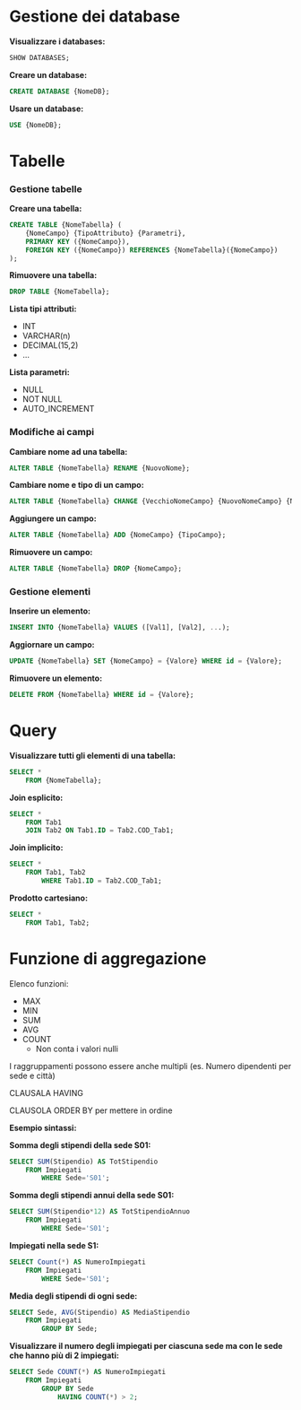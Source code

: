 # Gestione dei database

**Visualizzare i databases:**
``` sql
SHOW DATABASES;
```

**Creare un database:**
``` sql
CREATE DATABASE {NomeDB};
```

**Usare un database:**
``` sql
USE {NomeDB};
```

# Tabelle

### Gestione tabelle

**Creare una tabella:**
``` sql
CREATE TABLE {NomeTabella} (
	{NomeCampo} {TipoAttributo} {Parametri},
	PRIMARY KEY ({NomeCampo}),
	FOREIGN KEY ({NomeCampo}) REFERENCES {NomeTabella}({NomeCampo})
);
```

**Rimuovere una tabella:**
``` sql
DROP TABLE {NomeTabella};
```

**Lista tipi attributi:**
* INT
* VARCHAR(n)
* DECIMAL(15,2)
* ...

**Lista parametri:**
* NULL
* NOT NULL
* AUTO_INCREMENT

### Modifiche ai campi

**Cambiare nome ad una tabella:**
``` sql
ALTER TABLE {NomeTabella} RENAME {NuovoNome};
```

**Cambiare nome e tipo di un campo:**
``` sql
ALTER TABLE {NomeTabella} CHANGE {VecchioNomeCampo} {NuovoNomeCampo} {NuovoTipoCampo};
```

**Aggiungere un campo:**
``` sql
ALTER TABLE {NomeTabella} ADD {NomeCampo} {TipoCampo};
```

**Rimuovere un campo:**
``` sql
ALTER TABLE {NomeTabella} DROP {NomeCampo};
```

### Gestione elementi

**Inserire un elemento:**
``` sql
INSERT INTO {NomeTabella} VALUES ([Val1], [Val2], ...);
```

**Aggiornare un campo:**
``` sql
UPDATE {NomeTabella} SET {NomeCampo} = {Valore} WHERE id = {Valore};
```

**Rimuovere un elemento:**
``` sql
DELETE FROM {NomeTabella} WHERE id = {Valore};
```

# Query

**Visualizzare tutti gli elementi di una tabella:**
``` sql
SELECT *
	FROM {NomeTabella};
```

**Join esplicito:**
``` sql
SELECT *
	FROM Tab1
	JOIN Tab2 ON Tab1.ID = Tab2.COD_Tab1;
```

**Join implicito:**
``` sql
SELECT *
	FROM Tab1, Tab2
		WHERE Tab1.ID = Tab2.COD_Tab1;
```

**Prodotto cartesiano:**
``` sql
SELECT *
	FROM Tab1, Tab2;
```

# Funzione di aggregazione

Elenco funzioni:
* MAX
* MIN
* SUM
* AVG
* COUNT
	* Non conta i valori nulli

I raggruppamenti possono essere anche multipli (es. Numero dipendenti per sede e città)

CLAUSALA HAVING

CLAUSOLA ORDER BY per mettere in ordine

**Esempio sintassi:**

**Somma degli stipendi della sede S01:**
``` sql
SELECT SUM(Stipendio) AS TotStipendio
	FROM Impiegati
		WHERE Sede='S01';
```

**Somma degli stipendi annui della sede S01:**
``` sql
SELECT SUM(Stipendio*12) AS TotStipendioAnnuo
	FROM Impiegati
		WHERE Sede='S01';
```

**Impiegati nella sede S1:**
``` sql
SELECT Count(*) AS NumeroImpiegati
	FROM Impiegati
		WHERE Sede='S01';
```

**Media degli stipendi di ogni sede:**
``` sql
SELECT Sede, AVG(Stipendio) AS MediaStipendio
	FROM Impiegati
		GROUP BY Sede;
```

**Visualizzare il numero degli impiegati per ciascuna sede ma con le sede che hanno più di 2 impiegati:**
``` sql
SELECT Sede COUNT(*) AS NumeroImpiegati
	FROM Impiegati
		GROUP BY Sede
			HAVING COUNT(*) > 2;
```
